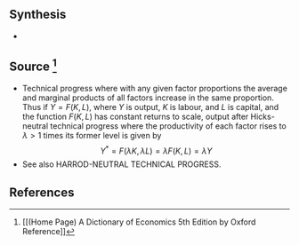 ## Synthesis
- 
## Source [^1]
- Technical progress where with any given factor proportions the average and marginal products of all factors increase in the same proportion. Thus if $Y=F(K, L)$, where $Y$ is output, $K$ is labour, and $L$ is capital, and the function $F(K, L)$ has constant returns to scale, output after Hicks-neutral technical progress where the productivity of each factor rises to $\lambda>1$ times its former level is given by$$Y^{*}=F(\lambda K, \lambda L)=\lambda F(K, L)=\lambda Y$$
- See also HARROD-NEUTRAL TECHNICAL PROGRESS.
## References

[^1]: [[(Home Page) A Dictionary of Economics 5th Edition by Oxford Reference]]